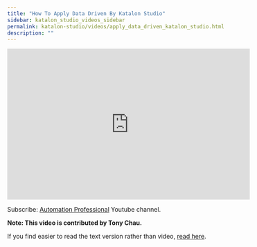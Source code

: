 ```yaml
---
title: "How To Apply Data Driven By Katalon Studio"
sidebar: katalon_studio_videos_sidebar
permalink: katalon-studio/videos/apply_data_driven_katalon_studio.html
description: ""
---
```

<iframe width="560" height="349" src="https://www.youtube.com/embed/qRS1mKP_lz4?autoplay=1" frameborder="0" allowfullscreen="allowfullscreen">&nbsp;</iframe>

Subscribe: [Automation Professional](https://www.youtube.com/channel/UCrrU5Zyyj7HcLPDKyTA1a-g/playlists) Youtube channel.

**Note: This video is contributed by Tony Chau.**

If you find easier to read the text version rather than video, [read here](/katalon-studio/tutorials/data-driven-testing/).